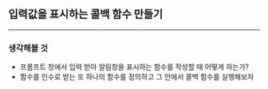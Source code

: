 ## 입력값을 표시하는 콜백 함수 만들기

----

### 생각해볼 것

- 프롬프트 창에서 입력 받아 알림창을 표시하는 함수를 작성할 때 어떻게 하는가?
- 함수를 인수로 받는 또 하나의 함수를 정의하고 그 안에서 콜백 함수를 실행해보자

